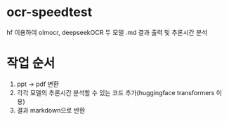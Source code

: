# ocr-speedtest
hf 이용하여 olmocr, deepseekOCR 두 모델 .md 결과 출력 및 추론시간 분석

# 작업 순서
1. ppt -> pdf 변환
2. 각각 모델의 추론시간 분석할 수 있는 코드 추가(huggingface transformers 이용)
3. 결과 markdown으로 반환

